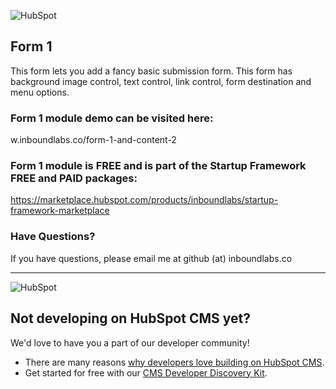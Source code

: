 ![HubSpot](https://cdn2.hubspot.net/hubfs/327485/HubSpot%20Wordmark%20-%20Full%20Color.png "HubSpot")
## Form 1

This form lets you add a fancy basic submission form.  This form has background image control, text control, link control, form destination and menu options.

### Form 1 module demo can be visited here:

w.inboundlabs.co/form-1-and-content-2

### Form 1 module is FREE and is part of the Startup Framework FREE and PAID packages:

https://marketplace.hubspot.com/products/inboundlabs/startup-framework-marketplace

### Have Questions?

If you have questions, please email me at github (at) inboundlabs.co


---

![HubSpot](https://cdn2.hubspot.net/hubfs/327485/HubSpot%20Wordmark%20-%20Full%20Color.png "HubSpot")
## Not developing on HubSpot CMS yet?
We'd love to have you a part of our developer community!
  -  There are many reasons [why developers love building on HubSpot CMS](https://designers.hubspot.com/web-developers-love-hubspot-cms "Why develop on HubSpot CMS?").
  -  Get started for free with our [CMS Developer Discovery Kit](https://designers.hubspot.com/discoverykit "Get started building on HubSpot for free!"). 
